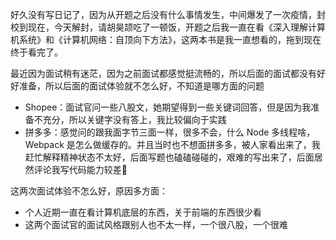 好久没有写日记了，因为从开题之后没有什么事情发生，中间爆发了一次疫情，封校到现在，今天解封，请胡昊颉吃了一顿饭，开题之后我一直在看《深入理解计算机系统》和《计算机网络：自顶向下方法》，这两本书是我一直想看的，拖到现在终于看完了。

最近因为面试稍有迷茫，因为之前面试都感觉挺流畅的，所以后面的面试都没有好好准备，所以后面的面试体验就不怎么好，不知道是哪方面的问题

-   Shopee：面试官问一些八股文，她期望得到一些关键词回答，但是因为我准备不充分，所以关键字没有答上，我比较偏向于实践
-   拼多多：感觉问的跟我面字节三面一样，很多不会，什么 Node 多线程啥，Webpack 是怎么做缓存的。并且当时也不想面拼多多，被人家看出来了，我赶忙解释精神状态不太好，后面写题也磕磕碰碰的，艰难的写出来了，后面居然评论我写代码能力较差🤔

这两次面试体验不怎么好，原因多方面：

-   个人近期一直在看计算机底层的东西，关于前端的东西很少看
-   这两个面试官的面试风格跟别人也不太一样，一个很八股，一个很难